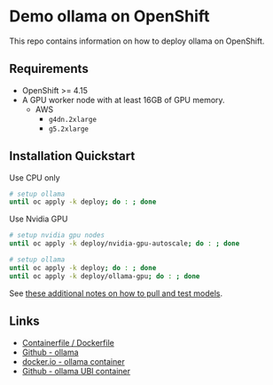 # Demo ollama on OpenShift

This repo contains information on how to deploy ollama on OpenShift.

## Requirements

- OpenShift >= 4.15
- A GPU worker node with at least 16GB of GPU memory.
  - AWS
    - `g4dn.2xlarge`
    - `g5.2xlarge`

## Installation Quickstart

Use CPU only

```sh
# setup ollama
until oc apply -k deploy; do : ; done
```

Use Nvidia GPU

```sh
# setup nvidia gpu nodes
until oc apply -k deploy/nvidia-gpu-autoscale; do : ; done

# setup ollama
until oc apply -k deploy; do : ; done
until oc apply -k deploy/ollama-gpu; do : ; done
```

See [these additional notes on how to pull and test models](NOTES.md).

## Links

- [Containerfile / Dockerfile](ollama/Dockerfile)
- [Github - ollama](https://github.com/ollama/ollama)
- [docker.io - ollama container](https://hub.docker.com/r/ollama/ollama)
- [Github - ollama UBI container](https://github.com/williamcaban/ollama-ubi)
